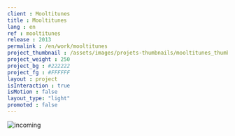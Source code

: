 ```yaml
---
client : Mooltitunes
title : Mooltitunes
lang : en
ref : mooltitunes
release : 2013
permalink : /en/work/mooltitunes
project_thumbnail : /assets/images/projets-thumbnails/mooltitunes_thumb.webp
project_weight : 250
project_bg : #222222
project_fg : #FFFFFF
layout : project
isInteraction : true
isMotion : false
layout_type: "light"
promoted : false
---
```


![incoming](/assets/images/incoming-en.webp)
